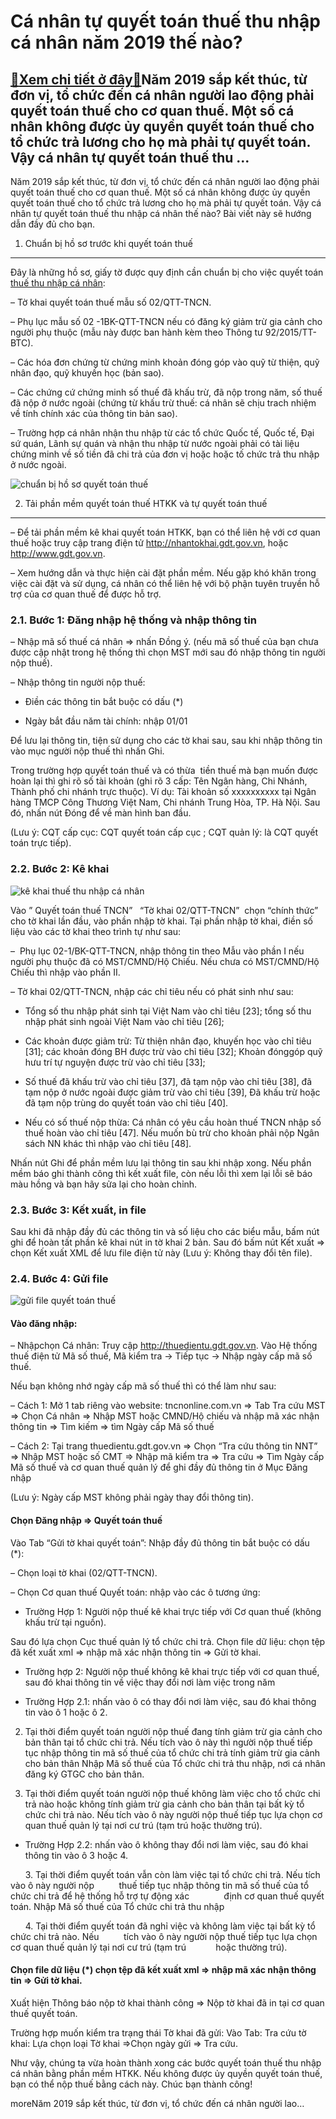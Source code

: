 Cá nhân tự quyết toán thuế thu nhập cá nhân năm 2019 thế nào?
=============================================================

[:gift:Xem chi tiết ở đây:gift:](https://hddtvn.com/ca-nhan-tu-quyet-toan-thue-thu-nhap-ca-nhan-nam-2019-the-nao/)Năm 2019 sắp kết thúc, từ đơn vị, tổ chức đến cá nhân người lao động phải quyết toán thuế cho cơ quan thuế. Một số cá nhân không được ủy quyền quyết toán thuế cho tổ chức trả lương cho họ mà phải tự quyết toán. Vậy cá nhân tự quyết toán thuế thu …
-------------------------------------------------------------------------------------------------------------------------------------------------------------------------------------------------------------------------------------------------------

Năm 2019 sắp kết thúc, từ đơn vị, tổ chức đến cá nhân người lao động phải quyết toán thuế cho cơ quan thuế. Một số cá nhân không được ủy quyền quyết toán thuế cho tổ chức trả lương cho họ mà phải tự quyết toán. Vậy cá nhân tự quyết toán thuế thu nhập cá nhân thế nào? Bài viết này sẽ hướng dẫn đầy đủ cho bạn.


1. Chuẩn bị hồ sơ trước khi quyết toán thuế
-------------------------------------------


Đây là những hồ sơ, giấy tờ được quy định cần chuẩn bị cho việc quyết toán [thuế thu nhập cá nhân](#):


– Tờ khai quyết toán thuế mẫu số 02/QTT-TNCN.


– Phụ lục mẫu số 02 -1BK-QTT-TNCN nếu có đăng ký giảm trừ gia cảnh cho người phụ thuộc (mẫu này được ban hành kèm theo Thông tư 92/2015/TT-BTC).


– Các hóa đơn chứng từ chứng minh khoản đóng góp vào quỹ từ thiện, quỹ nhân đạo, quỹ khuyến học (bản sao).


– Các chứng cứ chứng minh số thuế đã khấu trừ, đã nộp trong năm, số thuế đã nộp ở nước ngoài (chứng từ khấu trừ thuế: cá nhân sẽ chịu trach nhiệm về tính chính xác của thông tin bản sao).


– Trường hợp cá nhân nhận thu nhập từ các tổ chức Quốc tế, Quốc tế, Đại sứ quán, Lãnh sự quán và nhận thu nhập từ nước ngoài phải có tài liệu chứng minh về số tiền đã chi trả của đơn vị hoặc hoặc tố chức trả thu nhập ở nước ngoài.


![chuẩn bị hồ sơ quyết toán thuế](https://hddtvn.com/wp-content/uploads/2021/01/quyet-toan-thue-tncn-bv.png)


2. Tải phần mềm quyết toán thuế HTKK và tự quyết toán thuế
----------------------------------------------------------


– Để tải phần mềm kê khai quyết toán HTKK, bạn có thể liên hệ với cơ quan thuế hoặc truy cập trang điện tử http://nhantokhai.gdt.gov.vn, hoặc http://www.gdt.gov.vn.


– Xem hướng dẫn và thực hiện cài đặt phần mềm. Nếu gặp khó khăn trong việc cài đặt và sử dụng, cá nhân có thể liên hệ với bộ phận tuyên truyền hỗ trợ của cơ quan thuế để được hỗ trợ.


### 2.1. Bước 1: Đăng nhập hệ thống và nhập thông tin


– Nhập mã số thuế cá nhân => nhấn Đồng ý. (nếu mã số thuế của bạn chưa được cập nhật trong hệ thống thì chọn MST mới sau đó nhập thông tin người nộp thuế).


– Nhập thông tin người nộp thuế:


+ Điền các thông tin bắt buộc có dấu (*)


+ Ngày bắt đầu năm tài chính: nhập 01/01


Để lưu lại thông tin, tiện sử dụng cho các tờ khai sau, sau khi nhập thông tin vào mục người nộp thuế thì nhấn Ghi.


Trong trường hợp quyết toán thuế và có thừa  tiền thuế mà bạn muốn được hoàn lại thì ghi rõ số tài khoản (ghi rõ 3 cấp: Tên Ngân hàng, Chi Nhánh, Thành phố chi nhánh trực thuộc). Ví dụ: Tài khoản số xxxxxxxxxx tại Ngân hàng TMCP Công Thương Việt Nam, Chi nhánh Trung Hòa, TP. Hà Nội. Sau đó, nhấn nút Đóng để về màn hình ban đầu.


(Lưu ý: CQT cấp cục: CQT quyết toán cấp cục ; CQT quản lý: là CQT quyết toán trực tiếp).


### 2.2. Bước 2: Kê khai


![kê khai thuế thu nhập cá nhân](https://hddtvn.com/wp-content/uploads/2021/01/thu-tuc-quyet-toan-thue-thu-nhap-doanh-nghiep-1-e1569416880224.jpg)


Vào ” Quyết toán thuế TNCN”   “Tờ khai 02/QTT-TNCN”  chọn “chính thức” cho tờ khai lần đầu, vào phần nhập tờ khai. Tại phần nhập tờ khai, điền số liệu vào các tờ khai theo trình tự như sau:


–  Phụ lục 02-1/BK-QTT-TNCN, nhập thông tin theo Mẫu vào phần I nếu người phụ thuộc đã có MST/CMND/Hộ Chiếu. Nếu chưa có MST/CMND/Hộ Chiếu thì nhập vào phần II.


– Tờ khai 02/QTT-TNCN, nhập các chỉ tiêu nếu có phát sinh như sau:


+ Tổng số thu nhập phát sinh tại Việt Nam vào chỉ tiêu [23]; tổng số thu nhập phát sinh ngoài Việt Nam vào chỉ tiêu [26];


+ Các khoản được giảm trừ: Từ thiện nhân đạo, khuyến học vào chỉ tiêu [31]; các khoản đóng BH được trừ vào chỉ tiêu [32]; Khoản đónggóp quỹ hưu trí tự nguyện được trừ vào chỉ tiêu [33];


+ Số thuế đã khấu trừ vào chỉ tiêu [37], đã tạm nộp vào chỉ tiêu [38], đã tạm nộp ở nước ngoài được giảm trừ vào chỉ tiêu [39], Đã khấu trừ hoặc đã tạm nộp trùng do quyết toán vào chỉ tiêu [40].


+ Nếu có số thuế nộp thừa: Cá nhân có yêu cầu hoàn thuế TNCN nhập số thuế hoàn vào chỉ tiêu [47]. Nếu muốn bù trừ cho khoản phải nộp Ngân sách NN khác thì nhập vào chỉ tiêu [48].


Nhấn nút Ghi để phần mềm lưu lại thông tin sau khi nhập xong. Nếu phần mềm báo ghi thành công thì kết xuất file, còn nếu lỗi thì xem lại lỗi sẽ báo màu hồng và bạn hãy sửa lại cho hoàn chỉnh.


### 2.3. Bước 3: Kết xuất, in file


Sau khi đã nhập đầy đủ các thông tin và số liệu cho các biểu mẫu, bấm nút ghi để hoàn tất phần kê khai nút in tờ khai 2 bản. Sau đó bấm nút Kết xuất => chọn Kết xuất XML để lưu file điện tử này (Lưu ý: Không thay đổi tên file).


### 2.4. Bước 4: Gửi file


![gửi file quyết toán thuế](https://hddtvn.com/wp-content/uploads/2021/01/tu-dong-hoa-trong-chuyen-doi-ky-thuat-so-2_jpg.jpg)


#### Vào đăng nhập:


– Nhậpchọn Cá nhân: Truy cập http://thuedientu.gdt.gov.vn. Vào Hệ thống thuế điện tử Mã số thuế, Mã kiểm tra -> Tiếp tục -> Nhập ngày cấp mã số thuế.


Nếu bạn không nhớ ngày cấp mã số thuế thì có thể làm như sau:


– Cách 1: Mở 1 tab riêng vào website: tncnonline.com.vn => Tab Tra cứu MST => Chọn Cá nhân => Nhập MST hoặc CMND/Hộ chiếu và nhập mã xác nhận thông tin => Tìm kiếm => tìm Ngày cấp Mã số thuế


– Cách 2: Tại trang thuedientu.gdt.gov.vn => Chọn “Tra cứu thông tin NNT” => Nhập MST hoặc số CMT => Nhập mã kiểm tra => Tra cứu => Tìm Ngày cấp Mã số thuế và cơ quan thuế quản lý để ghi đầy đủ thông tin ở Mục Đăng nhập


(Lưu ý: Ngày cấp MST không phải ngày thay đổi thông tin).


#### Chọn Đăng nhập => Quyết toán thuế


Vào Tab “Gửi tờ khai quyết toán”: Nhập đầy đủ thông tin bắt buộc có dấu (*):


– Chọn loại tờ khai (02/QTT-TNCN).


– Chọn Cơ quan thuế Quyết toán: nhập vào các ô tương ứng:


+ Trường Hợp 1: Người nộp thuế kê khai trực tiếp với Cơ quan thuế (không khấu trừ tại nguồn).


Sau đó lựa chọn Cục thuế quản lý tổ chức chi trả. Chọn file dữ liệu: chọn tệp đã kết xuất xml => nhập mã xác nhận thông tin => Gửi tờ khai.


+ Trường hợp 2: Người nộp thuế không kê khai trực tiếp với cơ quan thuế, sau đó khai thông tin về việc thay đổi nơi làm việc trong năm




* Trường Hợp 2.1: nhấn vào ô có thay đổi nơi làm việc, sau đó khai thông tin vào ô 1 hoặc ô 2.





2. Tại thời điểm quyết toán người nộp thuế đang tính giảm trừ gia cảnh cho bản thân tại tổ chức chi trả. Nếu tích vào ô này thì người nộp thuế tiếp tục nhập thông tin mã số thuế của tổ chức chi trả tính giảm trừ gia cảnh cho bản thân Nhập Mã số thuế của Tổ chức chi trả thu nhập, nơi cá nhân đăng ký GTGC cho bản thân.

4. Tại thời điểm quyết toán người nộp thuế không làm việc cho tổ chức chi trả nào hoặc không tính giảm trừ gia cảnh cho bản thân tại bất kỳ tổ chức chi trả nào. Nếu tích vào ô này người nộp thuế tiếp tục lựa chọn cơ quan thuế quản lý tại nơi cư trú (tạm trú hoặc thường trú).





* Trường Hợp 2.2: nhấn vào ô không thay đổi nơi làm việc, sau đó khai thông tin vào ô 3 hoặc 4.



      3. Tại thời điểm quyết toán vẫn còn làm việc tại tổ chức chi trả. Nếu tích vào ô này người nộp          thuế tiếp tục nhập thông tin mã số thuế của tổ chức chi trả để hệ thống hỗ trợ tự động xác              định cơ quan thuế quyết toán. Nhập Mã số thuế của Tổ chức chi trả thu nhập


      4. Tại thời điểm quyết toán đã nghỉ việc và không làm việc tại bất kỳ tổ chức chi trả nào. Nếu          tích vào ô này người nộp thuế tiếp tục lựa chọn cơ quan thuế quản lý tại nơi cư trú (tạm trú            hoặc thường trú).


#### **Chọn file dữ liệu (*) chọn tệp đã kết xuất xml => nhập mã xác nhận thông tin => Gửi tờ khai.**


Xuất hiện Thông báo nộp tờ khai thành công => Nộp tờ khai đã in tại cơ quan thuế quyết toán.


Trường hợp muốn kiểm tra trạng thái Tờ khai đã gửi: Vào Tab: Tra cứu tờ khai: Lựa chọn loại Tờ khai =>Chọn ngày gửi => Tra cứu.


Như vậy, chúng ta vừa hoàn thành xong các bước quyết toán thuế thu nhập cá nhân bằng phần mềm HTKK. Nếu không được ủy quyền quyết toán thuế, bạn có thể nộp thuế bằng cách này. Chúc bạn thành công!


moreNăm 2019 sắp kết thúc, từ đơn vị, tổ chức đến cá nhân người lao…

